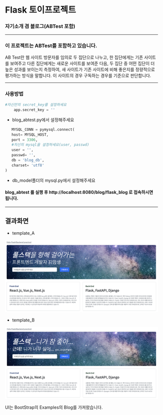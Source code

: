 # Flask 토이프로젝트

### 자기소개 겸 블로그(ABTest 포함)

---

### 이 프로젝트는 ABTest를 포함하고 있습니다.

AB Test란 웹 사이트 방문자를 임의로 두 집단으로 나누고, 한 집단에게는 기존 사이트를 보여주고 다른 집단에게는 새로운 사이트를 보여준 다음, 두 집단 중 어떤 집단이 더 높은 성과를 보이는지 측정하여, 새 사이트가 기존 사이트에 비해 좋은지를 정량적으로 평가하는 방식을 말합니다. 이 사이트의 경우 구독하는 경우를 기준으로 판단합니다.

---

### 사용방법

```python
#자신만의 secret_key를 설정하세요
    app.secret_key = ''
```

-   blog_abtest.py에서 설정해주세요

```python
   MYSQL_CONN = pymysql.connect(
   host= MYSQL_HOST,
   port = 3306,
   #자신의 mysql을 설정하세요(user, passwd)
   user = '',
   passwd= '',
   db = 'blog_db',
   charset= 'utf8'
)
```

-   db_model폴더의 mysql.py에서 설정해주세요

#### blog_abtest 를 실행 후 http://localhost:8080/blog/flask_blog 로 접속하시면 됩니다.

---

## 결과화면

-   template_A

![template_A](https://github.com/FelixAhn/simple_flask_project_public/blob/main/template_A.png)

-   template_B

![template_B](https://github.com/FelixAhn/simple_flask_project_public/blob/main/template_B.png)

UI는 BootStrap의 Examples의 Blog를 가져왔습니다.
